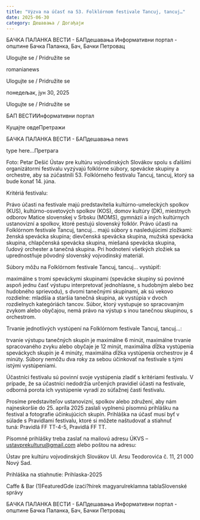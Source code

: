 ```yaml
---
title: "Výzva na účasť na 53. Folklórnom festivale Tancuj, tancuj…"
date: 2025-06-30
category: Дешавања / Догађаји
---
```


БАЧКА ПАЛАНКА ВЕСТИ - БАПдешавања Информативни портал - општине Бачка Паланка, Бач, Бачки Петровац

Ulogujte se / Pridružite se

romanianews

Ulogujte se / Pridružite se

понедељак, јун 30, 2025

Ulogujte se / Pridružite se

БАП ВЕСТИИнформативни портал

Куцајте овдеПретражи

БАЧКА ПАЛАНКА ВЕСТИ - БАПдешавања news

type here...Претрага

Foto: Petar Dešić
            Ústav pre kultúru vojvodinských Slovákov spolu s ďalšími organizátormi festivalu vyzývajú folklórne súbory, spevácke skupiny a orchestre, aby sa zúčastnili 53. Folklórneho festivalu Tancuj, tancuj, ktorý sa bude konať 14. júna.

Kritériá festivalu:

Právo účasti na festivale majú predstavitelia kultúrno-umeleckých spolkov (KUS), kultúrno-osvetových spolkov (KOS), domov kultúry (DK), miestnych odborov Matice slovenskej v Srbsku (MOMS), gymnázií a iných kultúrnych ustanovizní a spolkov, ktoré pestujú slovenský folklór.
Právo účasti na Folklórnom festivale Tancuj, tancuj… majú súbory s nasledujúcimi zložkami: ženská spevácka skupina; dievčenská spevácka skupina, mužská spevácka skupina, chlapčenská spevácka skupina, miešaná spevácka skupina, ľudový orchester a tanečná skupina. Pri hodnotení všetkých zložiek sa uprednostňuje pôvodný slovenský vojvodinský materiál.

Súbory môžu na Folklórnom festivale Tancuj, tancuj… vystúpiť:

maximálne s tromi speváckymi skupinami (spevácke skupiny sú povinné aspoň jednu časť výstupu interpretovať jednohlasne, s hudobným alebo bez hudobného sprievodu),
s dvomi tanečnými skupinami, ak sú vekovo rozdielne: mladšia a staršia tanečná skupina, ak vystúpia v dvoch rozdielnych kategóriách tancov. Súbor, ktorý vystupuje so spracovaným zvykom alebo obyčajou, nemá právo na výstup s inou tanečnou skupinou,
s orchestrom.

Trvanie jednotlivých vystúpení na Folklórnom festivale Tancuj, tancuj…:



trvanie výstupu tanečných skupín je maximálne 6 minút,
maximálne trvanie spracovaného zvyku alebo obyčaje je 12 minút,
maximálna dĺžka vystúpenia speváckych skupín je 4 minúty,
maximálna dĺžka vystúpenia orchestrov je 4 minúty.
Súbory nemôžu dva roky za sebou účinkovať na festivale s tými istými vystúpeniami.

Účastníci festivalu sú povinní svoje vystúpenia zladiť s kritériami festivalu. V prípade, že sa účastníci nedodržia určených pravidiel účasti na festivale, odborná porota ich vystúpenie vyradí zo súťažnej časti festivalu.


Prosíme predstaviteľov ustanovizní, spolkov alebo združení, aby nám najneskoršie do 25. apríla 2025 zaslali vyplnenú písomnú prihlášku na festival a fotografie účinkujúcich skupín.
Prihláška na účasť musí byť v súlade s Pravidlami festivalu, ktoré si môžete naštudovať a stiahnuť tuná: Pravidlá FF TT-4-5, Pravidlá FF TT.


Písomné prihlášky treba zaslať na mailovú adresu ÚKVS – ustavprekulturu@gmail.com alebo poštou na adresu:

Ústav pre kultúru vojvodinských Slovákov
Ul. Arsu Teodorovića č. 11,
21 000 Nový Sad.

Prihláška na stiahnutie: Prihlaska-2025

Caffe & Bar (1)FeaturedGde izaći?hírek magyarulreklamna tablaSlovenské správy

БАЧКА ПАЛАНКА ВЕСТИ - БАПдешавања Информативни портал - општине Бачка Паланка, Бач, Бачки Петровац
